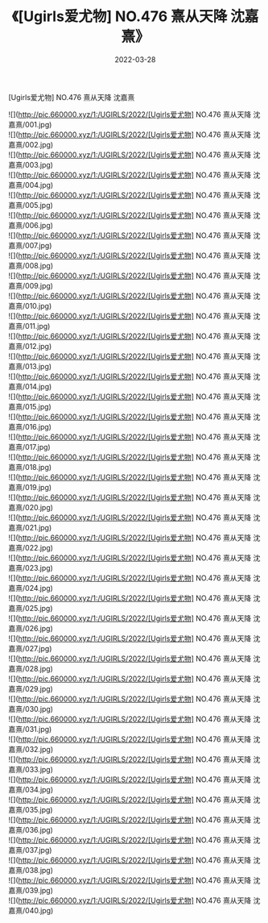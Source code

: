 ﻿---
layout: post
title:  《[Ugirls爱尤物] NO.476 熹从天降 沈嘉熹》
date:   2022-03-28
img: http://pic.660000.xyz/1:/UGIRLS/2022/[Ugirls爱尤物] NO.476 熹从天降 沈嘉熹/000.jpg
categories: [美女, 清纯, 唯美]
---

[Ugirls爱尤物] NO.476 熹从天降 沈嘉熹

 ![](http://pic.660000.xyz/1:/UGIRLS/2022/[Ugirls爱尤物] NO.476 熹从天降 沈嘉熹/001.jpg) <br>![](http://pic.660000.xyz/1:/UGIRLS/2022/[Ugirls爱尤物] NO.476 熹从天降 沈嘉熹/002.jpg) <br>![](http://pic.660000.xyz/1:/UGIRLS/2022/[Ugirls爱尤物] NO.476 熹从天降 沈嘉熹/003.jpg) <br>![](http://pic.660000.xyz/1:/UGIRLS/2022/[Ugirls爱尤物] NO.476 熹从天降 沈嘉熹/004.jpg) <br>![](http://pic.660000.xyz/1:/UGIRLS/2022/[Ugirls爱尤物] NO.476 熹从天降 沈嘉熹/005.jpg) <br>![](http://pic.660000.xyz/1:/UGIRLS/2022/[Ugirls爱尤物] NO.476 熹从天降 沈嘉熹/006.jpg) <br>![](http://pic.660000.xyz/1:/UGIRLS/2022/[Ugirls爱尤物] NO.476 熹从天降 沈嘉熹/007.jpg) <br>![](http://pic.660000.xyz/1:/UGIRLS/2022/[Ugirls爱尤物] NO.476 熹从天降 沈嘉熹/008.jpg) <br>![](http://pic.660000.xyz/1:/UGIRLS/2022/[Ugirls爱尤物] NO.476 熹从天降 沈嘉熹/009.jpg) <br>![](http://pic.660000.xyz/1:/UGIRLS/2022/[Ugirls爱尤物] NO.476 熹从天降 沈嘉熹/010.jpg) <br>![](http://pic.660000.xyz/1:/UGIRLS/2022/[Ugirls爱尤物] NO.476 熹从天降 沈嘉熹/011.jpg) <br>![](http://pic.660000.xyz/1:/UGIRLS/2022/[Ugirls爱尤物] NO.476 熹从天降 沈嘉熹/012.jpg) <br>![](http://pic.660000.xyz/1:/UGIRLS/2022/[Ugirls爱尤物] NO.476 熹从天降 沈嘉熹/013.jpg) <br>![](http://pic.660000.xyz/1:/UGIRLS/2022/[Ugirls爱尤物] NO.476 熹从天降 沈嘉熹/014.jpg) <br>![](http://pic.660000.xyz/1:/UGIRLS/2022/[Ugirls爱尤物] NO.476 熹从天降 沈嘉熹/015.jpg) <br>![](http://pic.660000.xyz/1:/UGIRLS/2022/[Ugirls爱尤物] NO.476 熹从天降 沈嘉熹/016.jpg) <br>![](http://pic.660000.xyz/1:/UGIRLS/2022/[Ugirls爱尤物] NO.476 熹从天降 沈嘉熹/017.jpg) <br>![](http://pic.660000.xyz/1:/UGIRLS/2022/[Ugirls爱尤物] NO.476 熹从天降 沈嘉熹/018.jpg) <br>![](http://pic.660000.xyz/1:/UGIRLS/2022/[Ugirls爱尤物] NO.476 熹从天降 沈嘉熹/019.jpg) <br>![](http://pic.660000.xyz/1:/UGIRLS/2022/[Ugirls爱尤物] NO.476 熹从天降 沈嘉熹/020.jpg) <br>![](http://pic.660000.xyz/1:/UGIRLS/2022/[Ugirls爱尤物] NO.476 熹从天降 沈嘉熹/021.jpg) <br>![](http://pic.660000.xyz/1:/UGIRLS/2022/[Ugirls爱尤物] NO.476 熹从天降 沈嘉熹/022.jpg) <br>![](http://pic.660000.xyz/1:/UGIRLS/2022/[Ugirls爱尤物] NO.476 熹从天降 沈嘉熹/023.jpg) <br>![](http://pic.660000.xyz/1:/UGIRLS/2022/[Ugirls爱尤物] NO.476 熹从天降 沈嘉熹/024.jpg) <br>![](http://pic.660000.xyz/1:/UGIRLS/2022/[Ugirls爱尤物] NO.476 熹从天降 沈嘉熹/025.jpg) <br>![](http://pic.660000.xyz/1:/UGIRLS/2022/[Ugirls爱尤物] NO.476 熹从天降 沈嘉熹/026.jpg) <br>![](http://pic.660000.xyz/1:/UGIRLS/2022/[Ugirls爱尤物] NO.476 熹从天降 沈嘉熹/027.jpg) <br>![](http://pic.660000.xyz/1:/UGIRLS/2022/[Ugirls爱尤物] NO.476 熹从天降 沈嘉熹/028.jpg) <br>![](http://pic.660000.xyz/1:/UGIRLS/2022/[Ugirls爱尤物] NO.476 熹从天降 沈嘉熹/029.jpg) <br>![](http://pic.660000.xyz/1:/UGIRLS/2022/[Ugirls爱尤物] NO.476 熹从天降 沈嘉熹/030.jpg) <br>![](http://pic.660000.xyz/1:/UGIRLS/2022/[Ugirls爱尤物] NO.476 熹从天降 沈嘉熹/031.jpg) <br>![](http://pic.660000.xyz/1:/UGIRLS/2022/[Ugirls爱尤物] NO.476 熹从天降 沈嘉熹/032.jpg) <br>![](http://pic.660000.xyz/1:/UGIRLS/2022/[Ugirls爱尤物] NO.476 熹从天降 沈嘉熹/033.jpg) <br>![](http://pic.660000.xyz/1:/UGIRLS/2022/[Ugirls爱尤物] NO.476 熹从天降 沈嘉熹/034.jpg) <br>![](http://pic.660000.xyz/1:/UGIRLS/2022/[Ugirls爱尤物] NO.476 熹从天降 沈嘉熹/035.jpg) <br>![](http://pic.660000.xyz/1:/UGIRLS/2022/[Ugirls爱尤物] NO.476 熹从天降 沈嘉熹/036.jpg) <br>![](http://pic.660000.xyz/1:/UGIRLS/2022/[Ugirls爱尤物] NO.476 熹从天降 沈嘉熹/037.jpg) <br>![](http://pic.660000.xyz/1:/UGIRLS/2022/[Ugirls爱尤物] NO.476 熹从天降 沈嘉熹/038.jpg) <br>![](http://pic.660000.xyz/1:/UGIRLS/2022/[Ugirls爱尤物] NO.476 熹从天降 沈嘉熹/039.jpg) <br>![](http://pic.660000.xyz/1:/UGIRLS/2022/[Ugirls爱尤物] NO.476 熹从天降 沈嘉熹/040.jpg) <br>